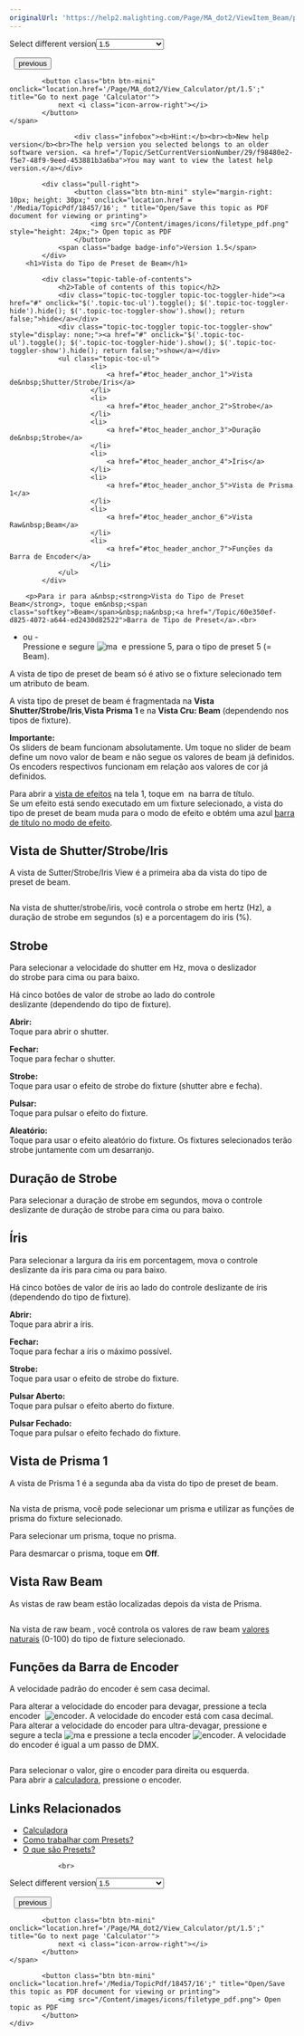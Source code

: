 ```yaml
---
originalUrl: 'https://help2.malighting.com/Page/MA_dot2/ViewItem_Beam/pt/1.5'
---
```


<div class="topic-navigation">

<div class="pull-right">
	<span class="pull-left">


<div class="pull-left">
<form action="/Topic/SetCurrentVersionNumber" class="form-inline" id="frmTagSelector" method="post">	<span class="form-mini">
		<div class="input-prepend"><span class="add-on">Select different version</span><select autocomplete="off" id="versionNumberId" name="versionNumberId" onchange="$(this).closest('#frmTagSelector').submit();" style="width: 120px;"><option value="">- latest -</option>
<option value="3">1.1</option>
<option value="7">1.2</option>
<option value="12">1.3</option>
<option selected="selected" value="16">1.5</option>
<option value="29">1.9</option>
</select></div>
		<input data-val="true" data-val-number="The field Int32 must be a number." data-val-required="The Int32 field is required." id="ProductId" name="ProductId" type="hidden" value="7">
		<input id="CurrentGuid" name="CurrentGuid" type="hidden" value="f98480e2-f5e7-48f9-9eed-453881b3a6ba">
	</span>
</form></div>&nbsp;	</span>
	<span class="pull-right" style="white-space: nowrap;">
			<button class="btn btn-mini" onclick="location.href='/Page/MA_dot2/Window_Backup/pt/1.5'; " title="Go to previous page 'Backup'">
				<i class="icon-arrow-left"></i> previous
			</button>

			<button class="btn btn-mini" onclick="location.href='/Page/MA_dot2/View_Calculator/pt/1.5';" title="Go to next page 'Calculator'">
				next <i class="icon-arrow-right"></i> 
			</button>
	</span>
</div>
<div class="clear-fix" style="margin-bottom: 10px"></div>
</div>

					<div class="infobox"><b>Hint:</b><br><b>New help version</b><br>The help version you selected belongs to an older software version. <a href="/Topic/SetCurrentVersionNumber/29/f98480e2-f5e7-48f9-9eed-453881b3a6ba">You may want to view the latest help version.</a></div>

			<div class="pull-right">
					<button class="btn btn-mini" style="margin-right: 10px; height: 30px;" onclick="location.href = '/Media/TopicPdf/18457/16'; " title="Open/Save this topic as PDF document for viewing or printing">
						<img src="/Content/images/icons/filetype_pdf.png" style="height: 24px;"> Open topic as PDF
					</button>
				<span class="badge badge-info">Version 1.5</span>
			</div>
		<h1>Vista do Tipo de Preset de Beam</h1>

			<div class="topic-table-of-contents">
				<h2>Table of contents of this topic</h2>
				<div class="topic-toc-toggler topic-toc-toggler-hide"><a href="#" onclick="$('.topic-toc-ul').toggle(); $('.topic-toc-toggler-hide').hide(); $('.topic-toc-toggler-show').show(); return false;">hide</a></div>
				<div class="topic-toc-toggler topic-toc-toggler-show" style="display: none;"><a href="#" onclick="$('.topic-toc-ul').toggle(); $('.topic-toc-toggler-hide').show(); $('.topic-toc-toggler-show').hide(); return false;">show</a></div>
				<ul class="topic-toc-ul">
						<li>
							<a href="#toc_header_anchor_1">Vista de&nbsp;Shutter/Strobe/Iris</a>
						</li>
						<li>
							<a href="#toc_header_anchor_2">Strobe</a>
						</li>
						<li>
							<a href="#toc_header_anchor_3">Duração de&nbsp;Strobe</a>
						</li>
						<li>
							<a href="#toc_header_anchor_4">Íris</a>
						</li>
						<li>
							<a href="#toc_header_anchor_5">Vista de Prisma 1</a>
						</li>
						<li>
							<a href="#toc_header_anchor_6">Vista Raw&nbsp;Beam</a>
						</li>
						<li>
							<a href="#toc_header_anchor_7">Funções da Barra de Encoder</a>
						</li>
				</ul>
			</div>

		<p>Para ir para a&nbsp;<strong>Vista do Tipo de Preset Beam</strong>, toque em&nbsp;<span class="softkey">Beam</span>&nbsp;na&nbsp;<a href="/Topic/60e350ef-d825-4072-a644-ed2430d82522">Barra de Tipo de Preset</a>.<br>
- ou -<br>
Pressione e segure&nbsp;<span class="hardkey"><img alt="ma" src="/Media/Mlg/ma_1.png"></span>&nbsp; e pressione&nbsp;<span class="hardkey">5</span>, para o tipo de preset&nbsp;5 (= Beam).</p>

<p>A vista de tipo de preset&nbsp;de&nbsp;beam&nbsp;só é ativo se o&nbsp;fixture selecionado tem um atributo de beam.</p>

<p>A vista tipo de&nbsp;preset&nbsp;de&nbsp;beam&nbsp;é fragmentada na&nbsp;<strong>Vista Shutter/Strobe/Iris</strong>,<strong>Vista Prisma 1 </strong>e na&nbsp;<strong>Vista Cru:&nbsp;Beam</strong>&nbsp;(dependendo nos tipos de fixture).</p>

<div class="important"><strong>Importante:</strong><br>
Os sliders de beam funcionam absolutamente. Um toque no slider de beam define um novo valor de beam e não segue os valores de beam já definidos.<br>
Os encoders respectivos funcionam em relação aos valores de cor já definidos.</div>

<p>Para abrir a&nbsp;<a href="/Topic/0e539790-291a-4be0-be05-8f3e8d81c0eb">vista de efeitos</a>&nbsp;na tela&nbsp;1, toque em&nbsp;<img alt="" src="/Media/Image/Dot2_ViewsandWindows_ControlElements_TitleBar17_1-0.PNG">&nbsp;na barra de título.<br>
Se um efeito está sendo executado em um fixture selecionado, a vista do tipo de preset&nbsp;de&nbsp;beam muda para o modo de efeito e obtém uma azul&nbsp;<a href="/Topic/a9e3dcd7-1fb1-4dab-8e42-03f9e0de3e99">barra de título no modo de efeito</a>.</p>

<a name="toc_header_anchor_1" id="toc_header_anchor_1" class="topic-toc-item"></a><h2>Vista de&nbsp;Shutter/Strobe/Iris</h2>

<p>A vista de&nbsp;Sutter/Strobe/Iris View&nbsp;é a primeira aba da vista do tipo de preset&nbsp;de&nbsp;beam.</p>

<p><img alt="" src="/Media/Image/Dot2_ViewsandWindows_BeamPresetType01_1-0.PNG"></p>

<p>Na vista de&nbsp;shutter/strobe/iris, você controla o strobe em&nbsp;hertz (Hz), a duração de strobe em segundos (s) e a porcentagem do&nbsp;iris&nbsp;(%).</p>

<a name="toc_header_anchor_2" id="toc_header_anchor_2" class="topic-toc-item"></a><h2>Strobe</h2>

<p>Para selecionar a velocidade do shutter em Hz, mova o deslizador do&nbsp;strobe&nbsp;para cima ou para baixo.</p>

<p>Há cinco botões de valor de&nbsp;strobe ao lado do controle deslizante&nbsp;(dependendo do tipo de fixture).</p>

<p><strong>Abrir: </strong><br>
Toque para abrir o&nbsp;shutter.</p>

<p><strong>Fechar:</strong><br>
Toque para​ fechar o shutter.</p>

<p><strong>Strobe:</strong><br>
Toque para usar o efeito de strobe do&nbsp;fixture (shutter&nbsp;abre e fecha).</p>

<p><strong>Pulsar:</strong><br>
Toque para pulsar o efeito do&nbsp;fixture.</p>

<p><strong>Aleatório:</strong><br>
Toque para usar o efeito aleatório do&nbsp;fixture. Os fixtures selecionados terão strobe&nbsp;juntamente com um desarranjo.</p>

<a name="toc_header_anchor_3" id="toc_header_anchor_3" class="topic-toc-item"></a><h2>Duração de&nbsp;Strobe</h2>

<p>Para selecionar a duração de strobe em segundos, mova o controle deslizante de duração de&nbsp;strobe para cima ou para baixo.</p>

<a name="toc_header_anchor_4" id="toc_header_anchor_4" class="topic-toc-item"></a><h2>Íris</h2>

<p>Para selecionar a largura da íris em porcentagem, mova o controle deslizante da íris para cima ou para baixo.</p>

<p>Há cinco botões de valor de íris ao lado do controle deslizante de íris (dependendo do tipo de fixture).</p>

<p><strong>Abrir:&nbsp;</strong><br>
Toque para abrir a íris.</p>

<p><strong>Fechar:</strong><br>
Toque para​ fechar a íris o máximo possível.</p>

<p><strong>Strobe:</strong><br>
Toque para usar o efeito de&nbsp;strobe&nbsp;do&nbsp;fixture.</p>

<p><strong>Pulsar Aberto:</strong><br>
Toque para pulsar o efeito aberto do fixture.</p>

<p><strong>Pulsar Fechado:</strong><br>
Toque para pulsar o efeito fechado do&nbsp;fixture.</p>

<a name="toc_header_anchor_5" id="toc_header_anchor_5" class="topic-toc-item"></a><h2>Vista de Prisma 1</h2>

<p>A vista de Prisma 1 é a segunda aba da vista do tipo de preset de&nbsp;beam.</p>

<p><img alt="" src="/Media/Image/Dot2_ViewsandWindows_BeamPresetType02_1-0.PNG"></p>

<p>Na vista de prisma, você pode selecionar um prisma e utilizar as funções de prisma do fixture selecionado.</p>

<p>Para selecionar um prisma, toque no prisma.</p>

<p>Para desmarcar o prisma, toque em <strong>Off</strong>.</p>

<a name="toc_header_anchor_6" id="toc_header_anchor_6" class="topic-toc-item"></a><h2>Vista Raw&nbsp;Beam</h2>

<p>As vistas de raw&nbsp;beam estão localizadas depois da vista de Prisma.</p>

<p><img alt="" src="/Media/Image/Dot2_ViewsandWindows_BeamPresetType03_1-0.PNG"></p>

<p>Na vista de&nbsp;raw&nbsp;beam&nbsp;, você controla os valores de raw&nbsp;beam&nbsp;<a href="/Topic/bb882594-fcad-4b4a-b6c7-4ab7a20b088e">valores naturais</a> (0-100) do tipo de fixture selecionado.</p>

<a name="toc_header_anchor_7" id="toc_header_anchor_7" class="topic-toc-item"></a><h2>Funções da Barra de Encoder</h2>

<p>A velocidade padrão do encoder&nbsp;é sem casa decimal.</p>

<p>Para alterar a velocidade do encoder para devagar, pressione a tecla encoder &nbsp;<span class="hardkey"><img alt="encoder" src="/Media/Mlg/encoder.png"></span>. A velocidade do encoder&nbsp;está com casa decimal.<br>
Para alterar a velocidade do encoder&nbsp;para ultra-devagar, pressione e segure a tecla&nbsp;<span class="hardkey"><img alt="ma" src="/Media/Mlg/ma.png"></span>&nbsp;e pressione a tecla encoder&nbsp;<span class="hardkey"><img alt="encoder" src="/Media/Mlg/encoder.png"></span>. A velocidade do encoder é igual a um passo de&nbsp;DMX.</p>

<p><img alt="" src="/Media/Image/Dot2_ViewsandWindows_BeamPresetType04_1-0.PNG"></p>

<p>Para selecionar o valor, gire o encoder&nbsp;para direita ou esquerda.<br>
Para abrir a&nbsp;<a href="/Topic/014d961b-8de1-4f48-92de-e6da3cc6a15f">calculadora</a>, pressione o&nbsp;encoder.</p>

<a name="toc_header_anchor_8" id="toc_header_anchor_8" class="topic-toc-item"></a><h2>Links Relacionados</h2>

<ul>
	<li><a href="/Topic/014d961b-8de1-4f48-92de-e6da3cc6a15f">Calculadora</a></li>
	<li><a href="/Topic/1d3c4f8d-0d36-44da-9f6d-fa91f0db3024">Como trabalhar com Presets?</a></li>
	<li><a href="/Topic/740955a8-3b27-4e50-b35c-7a728c1d9c38">O que são Presets?</a></li>
</ul>


				<br>
<div class="topic-navigation">

<div class="pull-right">
	<span class="pull-left">


<div class="pull-left">
<form action="/Topic/SetCurrentVersionNumber" class="form-inline" id="frmTagSelector" method="post">	<span class="form-mini">
		<div class="input-prepend"><span class="add-on">Select different version</span><select autocomplete="off" id="versionNumberId" name="versionNumberId" onchange="$(this).closest('#frmTagSelector').submit();" style="width: 120px;"><option value="">- latest -</option>
<option value="3">1.1</option>
<option value="7">1.2</option>
<option value="12">1.3</option>
<option selected="selected" value="16">1.5</option>
<option value="29">1.9</option>
</select></div>
		<input data-val="true" data-val-number="The field Int32 must be a number." data-val-required="The Int32 field is required." id="ProductId" name="ProductId" type="hidden" value="7">
		<input id="CurrentGuid" name="CurrentGuid" type="hidden" value="f98480e2-f5e7-48f9-9eed-453881b3a6ba">
	</span>
</form></div>&nbsp;	</span>
	<span class="pull-right" style="white-space: nowrap;">
			<button class="btn btn-mini" onclick="location.href='/Page/MA_dot2/Window_Backup/pt/1.5'; " title="Go to previous page 'Backup'">
				<i class="icon-arrow-left"></i> previous
			</button>

			<button class="btn btn-mini" onclick="location.href='/Page/MA_dot2/View_Calculator/pt/1.5';" title="Go to next page 'Calculator'">
				next <i class="icon-arrow-right"></i> 
			</button>
	</span>
</div>
	<div class="clear-fix"></div>
	<div class="pull-right">
	
			<button class="btn btn-mini" onclick="location.href='/Media/TopicPdf/18457/16';" title="Open/Save this topic as PDF document for viewing or printing">
				<img src="/Content/images/icons/filetype_pdf.png"> Open topic as PDF
			</button>
	</div>
<div class="clear-fix" style="margin-bottom: 10px"></div>
</div>

	
